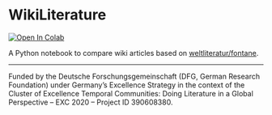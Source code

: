 # WikiLiterature

[![Open In Colab](https://colab.research.google.com/assets/colab-badge.svg)](https://colab.research.google.com/github/temporal-communities/wiki-literature/blob/main/WikiLiterature.ipynb)

A Python notebook to compare wiki articles based on [weltliteratur/fontane](https://github.com/weltliteratur/fontane).

---

Funded by the Deutsche Forschungsgemeinschaft (DFG, German Research Foundation) under Germany’s Excellence Strategy in the context of the Cluster of Excellence Temporal Communities: Doing Literature in a Global Perspective – EXC 2020 – Project ID 390608380.

